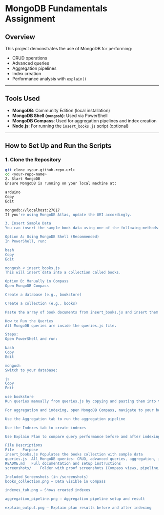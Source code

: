 
# MongoDB Fundamentals Assignment

## Overview

This project demonstrates the use of MongoDB for performing:

- CRUD operations
- Advanced queries
- Aggregation pipelines
- Index creation
- Performance analysis with `explain()`

---

## Tools Used

- **MongoDB**: Community Edition (local installation)
- **MongoDB Shell (`mongosh`)**: Used via PowerShell
- **MongoDB Compass**: Used for aggregation pipelines and index creation
- **Node.js**: For running the `insert_books.js` script (optional)

---

## How to Set Up and Run the Scripts

### 1. Clone the Repository

```bash
git clone <your-github-repo-url>
cd <your-repo-name>
2. Start MongoDB
Ensure MongoDB is running on your local machine at:

arduino
Copy
Edit

mongodb://localhost:27017
If you're using MongoDB Atlas, update the URI accordingly.

3. Insert Sample Data
You can insert the sample book data using one of the following methods:

Option A: Using MongoDB Shell (Recommended)
In PowerShell, run:

bash
Copy
Edit

mongosh < insert_books.js
This will insert data into a collection called books.

Option B: Manually in Compass
Open MongoDB Compass

Create a database (e.g., bookstore)

Create a collection (e.g., books)

Paste the array of book documents from insert_books.js and insert them

How to Run the Queries
All MongoDB queries are inside the queries.js file.

Steps:
Open PowerShell and run:

bash
Copy
Edit

mongosh
Switch to your database:

js
Copy
Edit

use bookstore
Run queries manually from queries.js by copying and pasting them into the shell.

For aggregation and indexing, open MongoDB Compass, navigate to your books collection, and:

Use the Aggregation tab to run the aggregation pipeline

Use the Indexes tab to create indexes

Use Explain Plan to compare query performance before and after indexing

File Descriptions
File	Purpose
insert_books.js	Populates the books collection with sample data
queries.js	All MongoDB queries: CRUD, advanced queries, aggregation, indexing
README.md	Full documentation and setup instructions
screenshots/	Folder with proof screenshots (Compass views, pipeline, indexes)

Included Screenshots (in /screenshots)
books_collection.png – Data visible in Compass

indexes_tab.png – Shows created indexes

aggregation_pipeline.png – Aggregation pipeline setup and result

explain_output.png – Explain plan results before and after indexing

